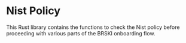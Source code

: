 # Nist Policy

This Rust library contains the functions to check the Nist policy before proceeding with various parts of the BRSKI onboarding flow.